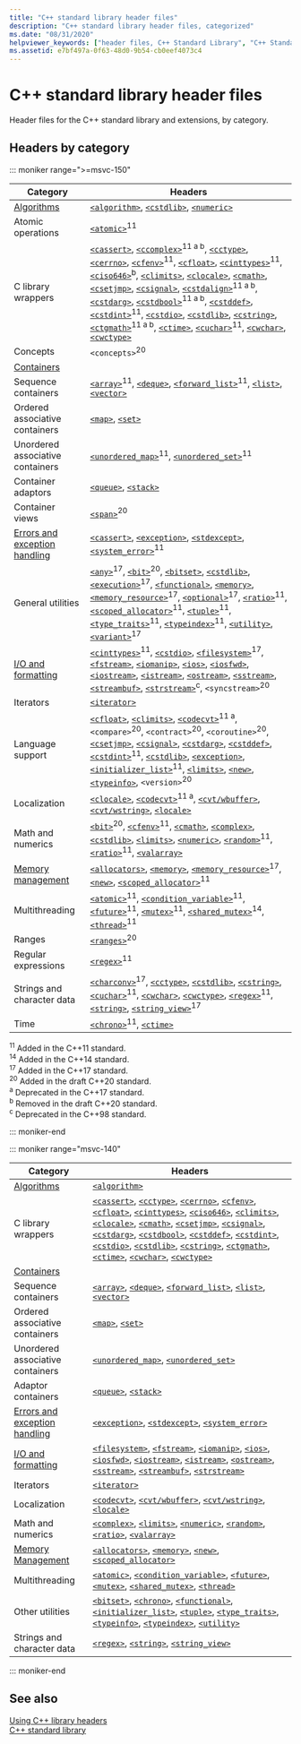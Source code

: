 ```yaml
---
title: "C++ standard library header files"
description: "C++ standard library header files, categorized"
ms.date: "08/31/2020"
helpviewer_keywords: ["header files, C++ Standard Library", "C++ Standard Library, header files"]
ms.assetid: e7bf497a-0f63-48d0-9b54-cb0eef4073c4
---
```

# C++ standard library header files

Header files for the C++ standard library and extensions, by category.

## Headers by category

::: moniker range=">=msvc-150"

| Category | Headers |
| - | - |
| [Algorithms](./algorithms.md) | [`<algorithm>`](algorithm.md), [`<cstdlib>`](cstdlib.md), [`<numeric>`](numeric.md) |
| Atomic operations |  [`<atomic>`](atomic.md)<sup>11</sup> |
| C library wrappers | [`<cassert>`](cassert.md), [`<ccomplex>`](ccomplex.md)<sup>11 a b</sup>, [`<cctype>`](cctype.md), [`<cerrno>`](cerrno.md), [`<cfenv>`](cfenv.md)<sup>11</sup>, [`<cfloat>`](cfloat.md), [`<cinttypes>`](cinttypes.md)<sup>11</sup>, [`<ciso646>`](ciso646.md)<sup>b</sup>, [`<climits>`](climits.md), [`<clocale>`](clocale.md), [`<cmath>`](cmath.md), [`<csetjmp>`](csetjmp.md), [`<csignal>`](csignal.md), [`<cstdalign>`](cstdalign.md)<sup>11 a b</sup>, [`<cstdarg>`](cstdarg.md), [`<cstdbool>`](cstdbool.md)<sup>11 a b</sup>, [`<cstddef>`](cstddef.md), [`<cstdint>`](cstdint.md)<sup>11</sup>, [`<cstdio>`](cstdio.md), [`<cstdlib>`](cstdlib.md), [`<cstring>`](cstring.md), [`<ctgmath>`](ctgmath.md)<sup>11 a b</sup>, [`<ctime>`](ctime.md), [`<cuchar>`](cuchar.md)<sup>11</sup>, [`<cwchar>`](cwchar.md), [`<cwctype>`](cwctype.md) |
| Concepts | `<concepts>`<sup>20</sup> |
| [Containers](./stl-containers.md) | |
| Sequence containers | [`<array>`](array.md)<sup>11</sup>, [`<deque>`](deque.md), [`<forward_list>`](forward-list.md)<sup>11</sup>, [`<list>`](list.md), [`<vector>`](vector.md) |
| Ordered associative containers| [`<map>`](map.md), [`<set>`](set.md) |
| Unordered associative containers | [`<unordered_map>`](unordered-map.md)<sup>11</sup>, [`<unordered_set>`](unordered-set.md)<sup>11</sup> |
| Container adaptors | [`<queue>`](queue.md), [`<stack>`](stack.md) |
| Container views | [`<span>`](span.md)<sup>20</sup> |
| [Errors and exception handling](../cpp/errors-and-exception-handling-modern-cpp.md) | [`<cassert>`](cassert.md), [`<exception>`](exception.md), [`<stdexcept>`](stdexcept.md), [`<system_error>`](system-error.md)<sup>11</sup> |
| General utilities | [`<any>`](any.md)<sup>17</sup>, [`<bit>`](bit.md)<sup>20</sup>, [`<bitset>`](bitset.md), [`<cstdlib>`](cstdlib.md), [`<execution>`](execution.md)<sup>17</sup>, [`<functional>`](functional.md), [`<memory>`](memory.md), [`<memory_resource>`](memory-resource.md)<sup>17</sup>, [`<optional>`](optional.md)<sup>17</sup>, [`<ratio>`](ratio.md)<sup>11</sup>, [`<scoped_allocator>`](scoped-allocator.md)<sup>11</sup>, [`<tuple>`](tuple.md)<sup>11</sup>, [`<type_traits>`](type-traits.md)<sup>11</sup>, [`<typeindex>`](typeindex.md)<sup>11</sup>, [`<utility>`](utility.md), [`<variant>`](variant.md)<sup>17</sup> |
| [I/O and formatting](../text/string-and-i-o-formatting-modern-cpp.md) | [`<cinttypes>`](cinttypes.md)<sup>11</sup>, [`<cstdio>`](cstdio.md), [`<filesystem>`](filesystem.md)<sup>17</sup>, [`<fstream>`](fstream.md), [`<iomanip>`](iomanip.md), [`<ios>`](ios.md), [`<iosfwd>`](iosfwd.md), [`<iostream>`](iostream.md), [`<istream>`](istream.md), [`<ostream>`](ostream.md), [`<sstream>`](sstream.md), [`<streambuf>`](streambuf.md), [`<strstream>`](strstream.md)<sup>c</sup>, `<syncstream>`<sup>20</sup> |
| Iterators | [`<iterator>`](iterator.md) |
| Language support | [`<cfloat>`](cfloat.md), [`<climits>`](climits.md), [`<codecvt>`](codecvt.md)<sup>11 a</sup>, `<compare>`<sup>20</sup>, `<contract>`<sup>20</sup>, `<coroutine>`<sup>20</sup>, [`<csetjmp>`](csetjmp.md), [`<csignal>`](csignal.md), [`<cstdarg>`](cstdarg.md), [`<cstddef>`](cstddef.md), [`<cstdint>`](cstdint.md)<sup>11</sup>, [`<cstdlib>`](cstdlib.md), [`<exception>`](exception.md), [`<initializer_list>`](initializer-list.md)<sup>11</sup>, [`<limits>`](limits.md), [`<new>`](new.md), [`<typeinfo>`](typeinfo.md), `<version>`<sup>20</sup> |
| Localization | [`<clocale>`](clocale.md), [`<codecvt>`](codecvt.md)<sup>11 a</sup>, [`<cvt/wbuffer>`](cvt-wbuffer.md), [`<cvt/wstring>`](cvt-wstring.md), [`<locale>`](locale.md) |
| Math and numerics | [`<bit>`](bit.md)<sup>20</sup>, [`<cfenv>`](cfenv.md)<sup>11</sup>, [`<cmath>`](cmath.md), [`<complex>`](complex.md), [`<cstdlib>`](cstdlib.md), [`<limits>`](limits.md), [`<numeric>`](numeric.md), [`<random>`](random.md)<sup>11</sup>, [`<ratio>`](ratio.md)<sup>11</sup>, [`<valarray>`](valarray.md) |
| [Memory management](../cpp/smart-pointers-modern-cpp.md) | [`<allocators>`](allocators-header.md), [`<memory>`](memory.md), [`<memory_resource>`](memory-resource.md)<sup>17</sup>, [`<new>`](new.md), [`<scoped_allocator>`](scoped-allocator.md)<sup>11</sup> |
| Multithreading | [`<atomic>`](atomic.md)<sup>11</sup>, [`<condition_variable>`](condition-variable.md)<sup>11</sup>, [`<future>`](future.md)<sup>11</sup>, [`<mutex>`](mutex.md)<sup>11</sup>, [`<shared_mutex>`](shared-mutex.md)<sup>14</sup>, [`<thread>`](thread.md)<sup>11</sup> |
| Ranges | [`<ranges>`](ranges.md)<sup>20</sup> |
| Regular expressions | [`<regex>`](regex.md)<sup>11</sup> |
| Strings and character data | [`<charconv>`](charconv.md)<sup>17</sup>, [`<cctype>`](cctype.md), [`<cstdlib>`](cstdlib.md), [`<cstring>`](cstring.md), [`<cuchar>`](cuchar.md)<sup>11</sup>, [`<cwchar>`](cwchar.md), [`<cwctype>`](cwctype.md), [`<regex>`](regex.md)<sup>11</sup>, [`<string>`](string.md), [`<string_view>`](string-view.md)<sup>17</sup> |
| Time | [`<chrono>`](chrono.md)<sup>11</sup>, [`<ctime>`](ctime.md) |

<sup>11</sup> Added in the C++11 standard.\
<sup>14</sup> Added in the C++14 standard.\
<sup>17</sup> Added in the C++17 standard.\
<sup>20</sup> Added in the draft C++20 standard.\
<sup>a</sup> Deprecated in the C++17 standard.\
<sup>b</sup> Removed in the draft C++20 standard.\
<sup>c</sup> Deprecated in the C++98 standard.

::: moniker-end

::: moniker range="msvc-140"

|Category|Headers|
|-|-|
|[Algorithms](./algorithms.md)|[`<algorithm>`](algorithm.md)|
|C library wrappers|[`<cassert>`](cassert.md), [`<cctype>`](cctype.md), [`<cerrno>`](cerrno.md), [`<cfenv>`](cfenv.md), [`<cfloat>`](cfloat.md), [`<cinttypes>`](cinttypes.md), [`<ciso646>`](ciso646.md), [`<climits>`](climits.md), [`<clocale>`](clocale.md), [`<cmath>`](cmath.md), [`<csetjmp>`](csetjmp.md), [`<csignal>`](csignal.md), [`<cstdarg>`](cstdarg.md), [`<cstdbool>`](cstdbool.md), [`<cstddef>`](cstddef.md), [`<cstdint>`](cstdint.md), [`<cstdio>`](cstdio.md), [`<cstdlib>`](cstdlib.md), [`<cstring>`](cstring.md), [`<ctgmath>`](ctgmath.md), [`<ctime>`](ctime.md), [`<cwchar>`](cwchar.md), [`<cwctype>`](cwctype.md)|
|[Containers](./stl-containers.md)||
|Sequence containers|[`<array>`](array.md), [`<deque>`](deque.md), [`<forward_list>`](forward-list.md), [`<list>`](list.md), [`<vector>`](vector.md)|
|Ordered associative containers| [`<map>`](map.md), [`<set>`](set.md)|
|Unordered associative containers|[`<unordered_map>`](unordered-map.md), [`<unordered_set>`](unordered-set.md)|
|Adaptor containers|[`<queue>`](queue.md), [`<stack>`](stack.md)|
|[Errors and exception handling](../cpp/errors-and-exception-handling-modern-cpp.md)|[`<exception>`](exception.md), [`<stdexcept>`](stdexcept.md), [`<system_error>`](system-error.md)|
|[I/O and formatting](../text/string-and-i-o-formatting-modern-cpp.md)|[`<filesystem>`](filesystem.md), [`<fstream>`](fstream.md), [`<iomanip>`](iomanip.md), [`<ios>`](ios.md), [`<iosfwd>`](iosfwd.md), [`<iostream>`](iostream.md), [`<istream>`](istream.md), [`<ostream>`](ostream.md), [`<sstream>`](sstream.md), [`<streambuf>`](streambuf.md), [`<strstream>`](strstream.md)|
|Iterators|[`<iterator>`](iterator.md)|
|Localization|[`<codecvt>`](codecvt.md), [`<cvt/wbuffer>`](cvt-wbuffer.md), [`<cvt/wstring>`](cvt-wstring.md), [`<locale>`](locale.md)|
|Math and numerics|[`<complex>`](complex.md), [`<limits>`](limits.md), [`<numeric>`](numeric.md), [`<random>`](random.md), [`<ratio>`](ratio.md), [`<valarray>`](valarray.md)|
|[Memory Management](../cpp/smart-pointers-modern-cpp.md)|[`<allocators>`](allocators-header.md), [`<memory>`](memory.md), [`<new>`](new.md), [`<scoped_allocator>`](scoped-allocator.md)|
|Multithreading|[`<atomic>`](atomic.md), [`<condition_variable>`](condition-variable.md), [`<future>`](future.md), [`<mutex>`](mutex.md), [`<shared_mutex>`](shared-mutex.md), [`<thread>`](thread.md)|
|Other utilities|[`<bitset>`](bitset.md), [`<chrono>`](chrono.md), [`<functional>`](functional.md), [`<initializer_list>`](initializer-list.md), [`<tuple>`](tuple.md), [`<type_traits>`](type-traits.md), [`<typeinfo>`](typeinfo.md), [`<typeindex>`](typeindex.md), [`<utility>`](utility.md)|
|Strings and character data|[`<regex>`](regex.md), [`<string>`](string.md), [`<string_view>`](string-view.md)|

::: moniker-end

## See also

[Using C++ library headers](using-cpp-library-headers.md)\
[C++ standard library](cpp-standard-library-reference.md)
